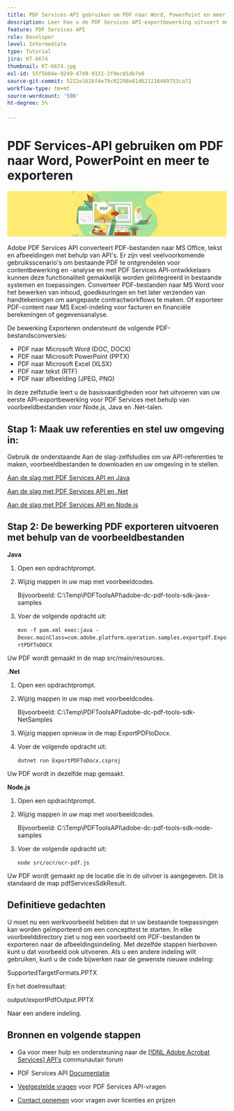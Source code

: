 ```yaml
---
title: PDF Services-API gebruiken om PDF naar Word, PowerPoint en meer te exporteren
description: Leer hoe u de PDF Services API-exportbewerking uitvoert met behulp van voorbeeldbestanden voor Node.js-, Java- en .Net-talen
feature: PDF Services API
role: Developer
level: Intermediate
type: Tutorial
jira: KT-6674
thumbnail: KT-6674.jpg
exl-id: 55f5b04e-0249-47d9-9131-2f9ec01db7e8
source-git-commit: 5222e1626f4e79c02298e81d621216469753ca72
workflow-type: tm+mt
source-wordcount: '500'
ht-degree: 5%

---
```


# PDF Services-API gebruiken om PDF naar Word, PowerPoint en meer te exporteren

![PDF-hoofdafbeelding maken](assets/ExportPDF_hero.jpg)

Adobe PDF Services API converteert PDF-bestanden naar MS Office, tekst en afbeeldingen met behulp van API&#39;s. Er zijn veel veelvoorkomende gebruiksscenario&#39;s om bestaande PDF te ontgrendelen voor contentbewerking en -analyse en met PDF Services API-ontwikkelaars kunnen deze functionaliteit gemakkelijk worden geïntegreerd in bestaande systemen en toepassingen. Converteer PDF-bestanden naar MS Word voor het bewerken van inhoud, goedkeuringen en het later verzenden van handtekeningen om aangepaste contractworkflows te maken. Of exporteer PDF-content naar MS Excel-indeling voor facturen en financiële berekeningen of gegevensanalyse.

De bewerking Exporteren ondersteunt de volgende PDF-bestandsconversies:

* PDF naar Microsoft Word (DOC, DOCX)
* PDF naar Microsoft PowerPoint (PPTX)
* PDF naar Microsoft Excel (XLSX)
* PDF naar tekst (RTF)
* PDF naar afbeelding (JPEG, PNG)

In deze zelfstudie leert u de basisvaardigheden voor het uitvoeren van uw eerste API-exportbewerking voor PDF Services met behulp van voorbeeldbestanden voor Node.js, Java en .Net-talen.

## Stap 1: Maak uw referenties en stel uw omgeving in:

Gebruik de onderstaande Aan de slag-zelfstudies om uw API-referenties te maken, voorbeeldbestanden te downloaden en uw omgeving in te stellen.

[Aan de slag met PDF Services API en Java](gettingstartedjava.md)

[Aan de slag met PDF Services API en .Net](gettingstartednet.md)

[Aan de slag met PDF Services API en Node.js](createpdffromhtml.md)

## Stap 2: De bewerking PDF exporteren uitvoeren met behulp van de voorbeeldbestanden

**Java**

1. Open een opdrachtprompt.

1. Wijzig mappen in uw map met voorbeeldcodes.

   Bijvoorbeeld: C:\Temp\PDFToolsAPI\adobe-dc-pdf-tools-sdk-java-samples

1. Voer de volgende opdracht uit:

   `mvn -f pom.xml exec:java -Dexec.mainClass=com.adobe.platform.operation.samples.exportpdf.ExportPDFToDOCX`

Uw PDF wordt gemaakt in de map src/main/resources.

**.Net**

1. Open een opdrachtprompt.

1. Wijzig mappen in uw map met voorbeeldcodes.

   Bijvoorbeeld: C:\Temp\PDFToolsAPI\adobe-dc-pdf-tools-sdk-NetSamples

1. Wijzig mappen opnieuw in de map ExportPDFtoDocx.

1. Voer de volgende opdracht uit:

   `dotnet run ExportPDFToDocx.csproj`

Uw PDF wordt in dezelfde map gemaakt.

**Node.js**

1. Open een opdrachtprompt.

1. Wijzig mappen in uw map met voorbeeldcodes.

   Bijvoorbeeld: C:\Temp\PDFToolsAPI\adobe-dc-pdf-tools-sdk-node-samples

1. Voer de volgende opdracht uit:

   `node src/ocr/ocr-pdf.js`

Uw PDF wordt gemaakt op de locatie die in de uitvoer is aangegeven. Dit is standaard de map pdfServicesSdkResult.

## Definitieve gedachten

U moet nu een werkvoorbeeld hebben dat in uw bestaande toepassingen kan worden geïmporteerd om een concepttest te starten. In elke voorbeelddirectory ziet u nog een voorbeeld om PDF-bestanden te exporteren naar de afbeeldingsindeling. Met dezelfde stappen hierboven kunt u dat voorbeeld ook uitvoeren. Als u een andere indeling wilt gebruiken, kunt u de code bijwerken naar de gewenste nieuwe indeling:

SupportedTargetFormats.PPTX

En het doelresultaat:

output/exportPdfOutput.PPTX

Naar een andere indeling.

## Bronnen en volgende stappen

* Ga voor meer hulp en ondersteuning naar de [[!DNL Adobe Acrobat Services] API&#39;s](https://community.adobe.com/t5/document-cloud-sdk/bd-p/Document-Cloud-SDK?page=1&amp;sort=latest_replies&amp;filter=all) communautair forum

* PDF Services API [Documentatie](https://www.adobe.com/go/pdftoolsapi_doc)

* [Veelgestelde vragen](https://community.adobe.com/t5/document-cloud-sdk/faq-for-document-services-pdf-tools-api/m-p/10726197) voor PDF Services API-vragen

* [Contact opnemen](https://www.adobe.com/go/pdftoolsapi_requestform) voor vragen over licenties en prijzen
